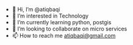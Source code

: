 - 👋 Hi, I’m @atiqbaqi
- 👀 I’m interested in Technology
- 🌱 I’m currently learning python, postgis
- 💞️ I’m looking to collaborate on micro services
- 📫 How to reach me atiqbaqi@gmail.com

<!---
atiqbaqi/atiqbaqi is a ✨ special ✨ repository because its `README.md` (this file) appears on your GitHub profile.
You can click the Preview link to take a look at your changes.
--->
